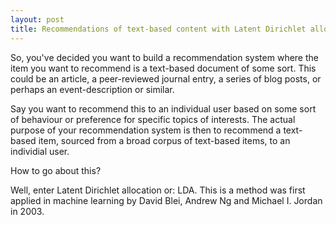 ```yaml
---
layout: post
title: Recommendations of text-based content with Latent Dirichlet allocation and Jensen–Shannon divergence
---
```


So, you've decided you want to build a recommendation system where the item you want to recommend is a text-based document of some sort. This could be an article, a peer-reviewed journal entry, a series of blog posts, or perhaps an event-description or similar. 

Say you want to recommend this to an individual user based on some sort of behaviour or preference for specific topics of interests. The actual purpose of your recommendation system is then to recommend a text-based item, sourced from a broad corpus of text-based items, to an individial user. 

How to go about this?

Well, enter Latent Dirichlet allocation or: LDA. This is a method was first applied in machine learning by David Blei, Andrew Ng and Michael I. Jordan in 2003. 

